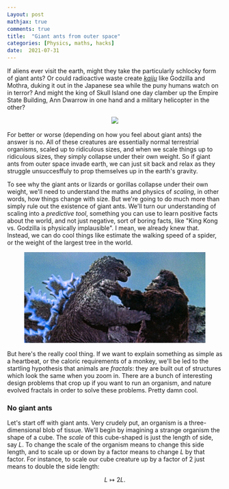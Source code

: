 ```yaml
---
Layout: post
mathjax: true
comments: true
title:  "Giant ants from outer space"
categories: [Physics, maths, hacks]
date:  2021-07-31
---
```


If aliens ever visit the earth, might they take the particularly
schlocky form of giant ants? Or could radioactive waste create
[*kaiju*](https://en.wikipedia.org/wiki/Kaiju) like Godzilla and
Mothra, duking it out in the Japanese sea while the puny humans watch
on in terror?
And might the king of Skull Island one day clamber up the Empire State
Building, Ann Dwarrow in one hand and a military helicopter in the other?

<figure>
    <div style="text-align:center"><img src
    ="/images/giant-ant-pics/giant-ant.png" width="450px"/>
	</div>
	</figure>

For better or worse (depending on how you feel about giant ants) the
answer is no.
All of these creatures are essentially normal terrestrial organisms,
scaled up to ridiculous sizes, and when we scale things up to
ridiculous sizes, they simply collapse under their own weight.
So if giant ants from outer space invade earth, we can just sit back
and relax as they struggle unsuccesffuly to prop themselves up in the
earth's gravity.

To see why the giant ants or lizards or gorillas collapse under their
own weight, we'll need to understand the maths and physics of
*scaling*, in other words, how things change with size.
But we're going to do much more than simply rule out the existence of
giant ants.
We'll turn our understanding of scaling into a *predictive tool*,
something you can use to learn positive facts about the
world, and not just negative, sort of boring facts, like "King Kong
vs. Godzilla is physically implausible". I mean, we already
knew that.
Instead, we can do cool things like estimate the walking speed of a
spider, or the weight of the largest tree in the world.

<figure>
    <div style="text-align:center"><img src
    ="/images/giant-ant-pics/kong-godzilla.jpeg" width="450px"/>
	</div>
	</figure>

But here's the really cool thing. If we want to explain something as
simple as a heartbeat, or the caloric requirements of a monkey, we'll be
led to the startling hypothesis that animals are *fractals*: they are
built out of structures which look the same when you zoom in.
There are a bunch of interesting design problems that crop up if you
want to run an organism, and nature evolved fractals in order to solve
these problems. Pretty damn cool.

### No giant ants

Let's start off with giant ants.
Very crudely put, an organism is a three-dimensional blob of tissue.
We'll begin by imagining a strange organism the shape of a cube.
The *scale* of this cube-shaped is just the length of side, say $L$.
To change the scale of the organism means to change this side length,
and to scale up or down by a factor means to change $L$ by that
factor.
For instance, to scale our cube creature up by a factor of $2$ just
means to double the side length:

$$
L \mapsto 2L.
$$
